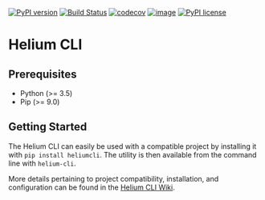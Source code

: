 [![PyPI version](https://badge.fury.io/py/heliumcli.svg)](https://badge.fury.io/py/heliumcli)
[![Build Status](https://travis-ci.com/HeliumEdu/heliumcli.svg?branch=master)](https://travis-ci.com/HeliumEdu/heliumcli)
[![codecov](https://codecov.io/gh/HeliumEdu/heliumcli/branch/master/graph/badge.svg)](https://codecov.io/gh/HeliumEdu/heliumcli)
[![image](https://img.shields.io/pypi/pyversions/heliumcli.svg)](https://pypi.org/project/heliumcli/)
[![PyPI license](https://img.shields.io/pypi/l/heliumcli.svg)](https://pypi.org/project/heliumcli/)

# Helium CLI

## Prerequisites

- Python (>= 3.5)
- Pip (>= 9.0)

## Getting Started

The Helium CLI can easily be used with a compatible project by installing it with `pip install heliumcli`. The utility
is then available from the command line with `helium-cli`.

More details pertaining to project compatibility, installation, and configuration can be found in the [Helium CLI Wiki](https://github.com/HeliumEdu/heliumcli/wiki).
